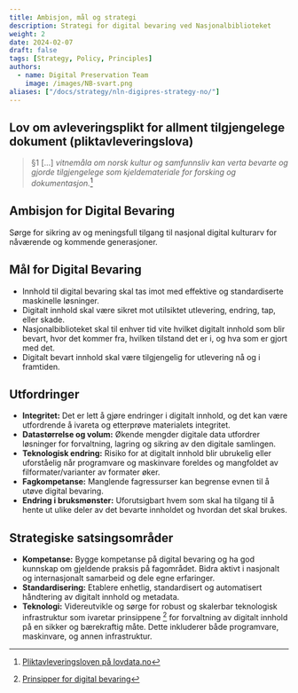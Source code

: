 ```yaml
---
title: Ambisjon, mål og strategi
description: Strategi for digital bevaring ved Nasjonalbiblioteket
weight: 2
date: 2024-02-07
draft: false
tags: [Strategy, Policy, Principles]
authors: 
  - name: Digital Preservation Team
    image: /images/NB-svart.png
aliases: ["/docs/strategy/nln-digipres-strategy-no/"]
---
```


## Lov om avleveringsplikt for allment tilgjengelege dokument (pliktavleveringslova)

> §1 [...] *vitnemåla om norsk kultur og samfunnsliv kan verta bevarte og gjorde tilgjengelege som kjeldemateriale for forsking og dokumentasjon.*[^1]

## Ambisjon for Digital Bevaring

Sørge for sikring av og meningsfull tilgang til nasjonal digital kulturarv for nåværende og kommende generasjoner.

## Mål for Digital Bevaring

- Innhold til digital bevaring skal tas imot med effektive og standardiserte maskinelle løsninger.
- Digitalt innhold skal være sikret mot utilsiktet utlevering, endring, tap, eller skade.
- Nasjonalbiblioteket skal til enhver tid vite hvilket digitalt innhold som blir bevart, hvor det kommer fra, hvilken tilstand det er i, og hva som er gjort med det.
- Digitalt bevart innhold skal være tilgjengelig for utlevering nå og i framtiden.

## Utfordringer

- **Integritet:** Det er lett å gjøre endringer i digitalt innhold, og det kan være utfordrende å ivareta og etterprøve materialets integritet.
- **Datastørrelse og volum:** Økende mengder digitale data utfordrer løsninger for forvaltning, lagring og sikring av den digitale samlingen.
- **Teknologisk endring:** Risiko for at digitalt innhold blir ubrukelig eller uforståelig når programvare og maskinvare foreldes og mangfoldet av filformater/varianter av formater øker.
- **Fagkompetanse:** Manglende fagressurser kan begrense evnen til å utøve digital bevaring.
- **Endring i bruksmønster:** Uforutsigbart hvem som skal ha tilgang til å hente ut ulike deler av det bevarte innholdet og hvordan det skal brukes.

## Strategiske satsingsområder

- **Kompetanse:** Bygge kompetanse på digital bevaring og ha god kunnskap om gjeldende praksis på fagområdet.
  Bidra aktivt i nasjonalt og internasjonalt samarbeid og dele egne erfaringer.
- **Standardisering:** Etablere enhetlig, standardisert og automatisert håndtering av digitalt innhold og metadata.
- **Teknologi:** Videreutvikle og sørge for robust og skalerbar teknologisk infrastruktur som ivaretar prinsippene [^2] for forvaltning av digitalt innhold på en sikker og bærekraftig måte.
  Dette inkluderer både programvare, maskinvare, og annen infrastruktur.


[^1]: [Pliktavleveringsloven på lovdata.no](https://lovdata.no/dokument/NL/lov/1989-06-09-32 "Link til pliktavleveringsloven på lovdata.no")

[^2]: [Prinsipper for digital bevaring](/docs/principles/ "Link til prinsipper for digital bevaring i Nasjonalbiblioteket")
